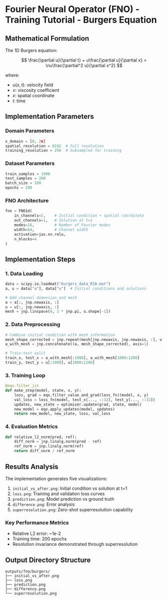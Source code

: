 # Fourier Neural Operator (FNO) - Training Tutorial - Burgers Equation

## Mathematical Formulation

The 1D Burgers equation:

$$
\frac{\partial u}{\partial t} + u\frac{\partial u}{\partial x} = \nu\frac{\partial^2 u}{\partial x^2}
$$

where:
- $u(x,t)$: velocity field
- $\nu$: viscosity coefficient
- $x$: spatial coordinate
- $t$: time

## Implementation Parameters

### Domain Parameters
```python
x_domain = [0, 2π]
spatial_resolution = 8192  # Full resolution
training_resolution = 256  # Subsampled for training
```

### Dataset Parameters
```python
train_samples = 1000
test_samples = 200
batch_size = 100
epochs = 200
```

### FNO Architecture
```python
fno = FNO1d(
    in_channels=2,    # Initial condition + spatial coordinate
    out_channels=1,   # Solution at t=1
    modes=16,         # Number of Fourier modes
    width=64,         # Channel width
    activation=jax.nn.relu,
    n_blocks=4
)
```

## Implementation Steps

### 1. Data Loading
```python
data = scipy.io.loadmat("burgers_data_R10.mat")
a, u = data["a"], data["u"]  # Initial conditions and solutions

# Add channel dimension and mesh
a = a[:, jnp.newaxis, :]
u = u[:, jnp.newaxis, :]
mesh = jnp.linspace(0, 2 * jnp.pi, u.shape[-1])
```

### 2. Data Preprocessing
```python
# Combine initial condition with mesh information
mesh_shape_corrected = jnp.repeat(mesh[jnp.newaxis, jnp.newaxis, :], u.shape[0], axis=0)
a_with_mesh = jnp.concatenate((a, mesh_shape_corrected), axis=1)

# Train-test split
train_x, test_x = a_with_mesh[:1000], a_with_mesh[1000:1200]
train_y, test_y = u[:1000], u[1000:1200]
```

### 3. Training Loop
```python
@eqx.filter_jit
def make_step(model, state, x, y):
    loss, grad = eqx.filter_value_and_grad(loss_fn)(model, x, y)
    val_loss = loss_fn(model, test_x[..., ::32], test_y[..., ::32])
    updates, new_state = optimizer.update(grad, state, model)
    new_model = eqx.apply_updates(model, updates)
    return new_model, new_state, loss, val_loss
```

### 4. Evaluation Metrics
```python
def relative_l2_norm(pred, ref):
    diff_norm = jnp.linalg.norm(pred - ref)
    ref_norm = jnp.linalg.norm(ref)
    return diff_norm / ref_norm
```

## Results Analysis

The implementation generates five visualizations:

1. `initial_vs_after.png`: Initial condition vs solution at t=1
2. `loss.png`: Training and validation loss curves
3. `prediction.png`: Model prediction vs ground truth
4. `difference.png`: Error analysis
5. `superresolution.png`: Zero-shot superresolution capability

### Key Performance Metrics
- Relative L2 error: ~1e-2
- Training time: 200 epochs
- Resolution invariance demonstrated through superresolution

## Output Directory Structure
```
outputs/fno/burgers/
├── initial_vs_after.png
├── loss.png
├── prediction.png
├── difference.png
└── superresolution.png
```